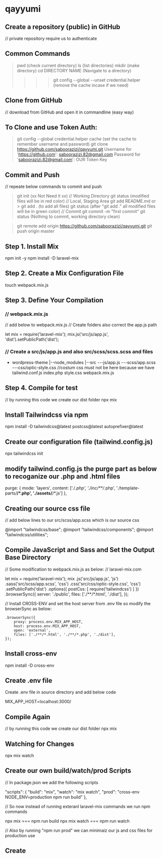 # qayyumi
## Create a repository (public) in GitHub
// private repository require us to authenticate
## Common Commands
> pwd (check current directory)
> ls (list directories)
> mkdir (make directory)
> cd DIRECTORY NAME (Navigate to a directory)
>>>> git config --global --unset credential.helper  (remove the cache incase if we need)
## Clone from GitHub
// download from GitHub and open it in commandline (easy way)
## To Clone and use Token Auth:
> git config --global credential.helper cache (set the cache to remember username and password)
> git clone https://github.com/saboorazizi/qayyumi.git
> Username for 'https://github.com': saboorazizi.82@gmail.com
> Password for 'saboorazizi.82@gmail.com': OUR Token Key



## Commit and Push
// repeate below commands to commit and push
> git init (xx Not Need it xx)
// Working Directory
> git status (modified files will be in red color)
// Local, Staging Area
> git add README.md   or > git add . (to add all files)
> git status (after "git add ." all modified files will be in green color)
// Commit
> git commit -m "first commit"
> git status (Nothing to commit, working directory clean)

> git remote add origin https://github.com/saboorazizi/qayyumi.git
> git push origin master

## Step 1. Install Mix
npm init -y
npm install -D laravel-mix

## Step 2. Create a Mix Configuration File
touch webpack.mix.js


## Step 3. Define Your Compilation
### // webpack.mix.js
// add below to webpack.mix.js
// Create folders also correct the app.js path


let mix = require('laravel-mix');
mix.js('src/js/app.js', 'dist').setPublicPath('dist');


### // Create a src/js/app.js and also src/scss/scss.scss and files
- wordpress-theme
    |--node_modules
    |--src
        ---js/app.js
        ---scss/app.scss
        ---css/optic-style.css 
        //costum css must not be here because we have tailwind.conf.js
    index.php
    style.css
    webpack.mix.js

## Step 4. Compile for test
// by running this code we create our dist folder 
npx mix

## Install Tailwindcss via npm

npm install -D tailwindcss@latest postcss@latest autoprefixer@latest

## Create our configuration file (tailwind.config.js)
npx tailwindcss init

## modify tailwind.config.js the purge part as below to recoganize our .php and .html files
  purge: {
    mode: 'layers',
    content: ['./*.php', './inc/**/*.php', './template-parts/**/*.php', './assets/**/*.js']
  },

## Creating our source css file
// add below lines to our src/scss/app.scss which is our source css

@import "tailwindcss/base";
@import "tailwindcss/components";
@import "tailwindcss/utilities";

## Compile JavaScript and Sass and Set the Output Base Directory
// Some modification to webpack.mix.js as below:
// laravel-mix.com

let mix = require('laravel-mix');
mix
    .js('src/js/app.js', 'js')
    .sass('src/scss/app.scss', 'css')
    .css('src/css/optic-style.css', 'css')
    .setPublicPath('dist')
    .options({
        postCss: [
            require('tailwindcss')
        ]
    })
    .browserSync({
        server: './public',
        files: ['./**/*.html', './dist'],
    });

// Install CROSS-ENV and set the host server from .env file so modify the browserSync as below:

    .browserSync({
        proxy: process.env.MIX_APP_HOST,
        host: process.env.MIX_APP_HOST,
        open: 'external',
        files: ['./**/*.html', './**/*.php', './dist'],
    });

## Install cross-env
npm install -D cross-env

## Create .env file
Create .env file in source directory and add below code

MIX_APP_HOST=localhost:3000/

## Compile Again
// by running this code we create our dist folder 
npx mix

## Watching for Changes
npx mix watch


## Create our own build/watch/prod Scripts
// In package.json we add the following scripts

  "scripts": {
    "build": "mix",
    "watch": "mix watch",
    "prod": "cross-env NODE_ENV=production npm run build"
  },

  // So now instead of running exteranl laravel-mix commands we run npm commands

  npx mix   === npm run build
  npx mix watch === npm run watch
  
  // Also by running "npm run prod" we can minimaiz our js and css files for production use


  ## Create


